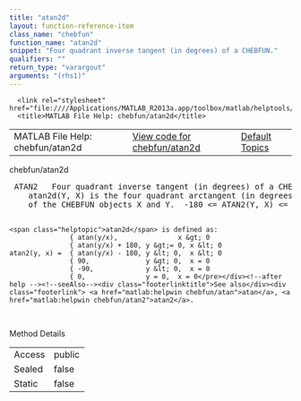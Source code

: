 ```yaml
---
title: "atan2d"
layout: function-reference-item
class_name: "chebfun"
function_name: "atan2d"
snippet: "Four quadrant inverse tangent (in degrees) of a CHEBFUN."
qualifiers: ""
return_type: "varargout"
arguments: "(rhs1)"
---
```


<html>
   <head>
      <meta http-equiv="Content-Type" content="text/html; charset=utf-8">
   
      <link rel="stylesheet" href="file:////Applications/MATLAB_R2013a.app/toolbox/matlab/helptools/private/helpwin.css">
      <title>MATLAB File Help: chebfun/atan2d</title>
   </head>
   <body>
      <!--Single-page help-->
      <table border="0" cellspacing="0" width="100%">
         <tr class="subheader">
            <td class="headertitle">MATLAB File Help: chebfun/atan2d</td>
            <td class="subheader-left"><a href="matlab:edit chebfun/atan2d">View code for chebfun/atan2d</a></td>
            <td class="subheader-right"><a href="matlab:helpwin">Default Topics</a></td>
         </tr>
      </table>
      <div class="title">chebfun/atan2d</div>
      <div class="helptext"><pre><!--helptext --> ATAN2   Four quadrant inverse tangent (in degrees) of a CHEBFUN.
    <span class="helptopic">atan2d</span>(Y, X) is the four quadrant arctangent (in degrees) of the real parts
    of the CHEBFUN objects X and Y.  -180 &lt;= ATAN2(Y, X) &lt;= 180.
 
    <span class="helptopic">atan2d</span> is defined as:
                   { atan(y/x),               x &gt; 0
                   { atan(y/x) + 180, y &gt;= 0, x &lt; 0
    atan2(y, x) =  { atan(y/x) - 180, y &lt; 0,  x &lt; 0
                   { 90,              y &gt; 0,  x = 0
                   { -90,             y &lt; 0,  x = 0
                   { 0,               y = 0,  x = 0</pre></div><!--after help --><!--seeAlso--><div class="footerlinktitle">See also</div><div class="footerlink"> <a href="matlab:helpwin chebfun/atan">atan</a>, <a href="matlab:helpwin chebfun/atan2">atan2</a>.
</div>
      <!--Method-->
      <div class="sectiontitle">Method Details</div>
      <table class="class-details">
         <tr>
            <td class="class-detail-label">Access</td>
            <td>public</td>
         </tr>
         <tr>
            <td class="class-detail-label">Sealed</td>
            <td>false</td>
         </tr>
         <tr>
            <td class="class-detail-label">Static</td>
            <td>false</td>
         </tr>
      </table>
   </body>
</html>
